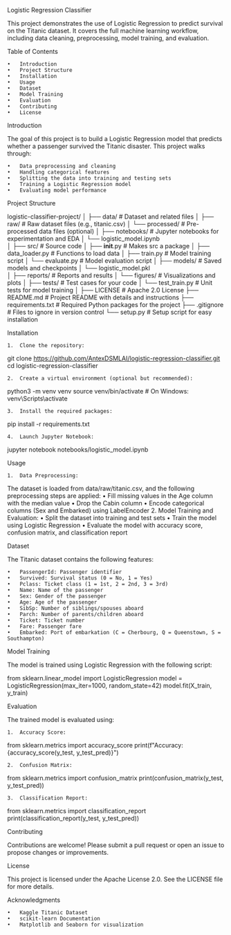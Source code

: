 Logistic Regression Classifier

This project demonstrates the use of Logistic Regression to predict survival on the Titanic dataset. It covers the full machine learning workflow, including data cleaning, preprocessing, model training, and evaluation.

Table of Contents

	•	Introduction
	•	Project Structure
	•	Installation
	•	Usage
	•	Dataset
	•	Model Training
	•	Evaluation
	•	Contributing
	•	License

Introduction

The goal of this project is to build a Logistic Regression model that predicts whether a passenger survived the Titanic disaster. This project walks through:

	•	Data preprocessing and cleaning
	•	Handling categorical features
	•	Splitting the data into training and testing sets
	•	Training a Logistic Regression model
	•	Evaluating model performance

Project Structure

logistic-classifier-project/
│
├── data/                # Dataset and related files
│   ├── raw/             # Raw dataset files (e.g., titanic.csv)
│   └── processed/       # Pre-processed data files (optional)
│
├── notebooks/           # Jupyter notebooks for experimentation and EDA
│   └── logistic_model.ipynb  
│
├── src/                 # Source code
│   ├── __init__.py      # Makes src a package
│   ├── data_loader.py   # Functions to load data
│   ├── train.py         # Model training script
│   └── evaluate.py      # Model evaluation script
│
├── models/              # Saved models and checkpoints
│   └── logistic_model.pkl  
│
├── reports/             # Reports and results
│   └── figures/         # Visualizations and plots
│
├── tests/               # Test cases for your code
│   └── test_train.py    # Unit tests for model training
│
├── LICENSE              # Apache 2.0 License
├── README.md            # Project README with details and instructions
├── requirements.txt     # Required Python packages for the project
├── .gitignore           # Files to ignore in version control
└── setup.py             # Setup script for easy installation

Installation

	1.	Clone the repository:

git clone https://github.com/AntexDSMLAI/logistic-regression-classifier.git
cd logistic-regression-classifier


	2.	Create a virtual environment (optional but recommended):

python3 -m venv venv
source venv/bin/activate  # On Windows: venv\Scripts\activate


	3.	Install the required packages:

pip install -r requirements.txt


	4.	Launch Jupyter Notebook:

jupyter notebook notebooks/logistic_model.ipynb



Usage

	1.	Data Preprocessing:
The dataset is loaded from data/raw/titanic.csv, and the following preprocessing steps are applied:
	•	Fill missing values in the Age column with the median value
	•	Drop the Cabin column
	•	Encode categorical columns (Sex and Embarked) using LabelEncoder
	2.	Model Training and Evaluation:
	•	Split the dataset into training and test sets
	•	Train the model using Logistic Regression
	•	Evaluate the model with accuracy score, confusion matrix, and classification report

Dataset

The Titanic dataset contains the following features:

	•	PassengerId: Passenger identifier
	•	Survived: Survival status (0 = No, 1 = Yes)
	•	Pclass: Ticket class (1 = 1st, 2 = 2nd, 3 = 3rd)
	•	Name: Name of the passenger
	•	Sex: Gender of the passenger
	•	Age: Age of the passenger
	•	SibSp: Number of siblings/spouses aboard
	•	Parch: Number of parents/children aboard
	•	Ticket: Ticket number
	•	Fare: Passenger fare
	•	Embarked: Port of embarkation (C = Cherbourg, Q = Queenstown, S = Southampton)

Model Training

The model is trained using Logistic Regression with the following script:

from sklearn.linear_model import LogisticRegression
model = LogisticRegression(max_iter=1000, random_state=42)
model.fit(X_train, y_train)

Evaluation

The trained model is evaluated using:

	1.	Accuracy Score:

from sklearn.metrics import accuracy_score
print(f"Accuracy: {accuracy_score(y_test, y_test_pred)}")


	2.	Confusion Matrix:

from sklearn.metrics import confusion_matrix
print(confusion_matrix(y_test, y_test_pred))


	3.	Classification Report:

from sklearn.metrics import classification_report
print(classification_report(y_test, y_test_pred))



Contributing

Contributions are welcome! Please submit a pull request or open an issue to propose changes or improvements.

License

This project is licensed under the Apache License 2.0. See the LICENSE file for more details.

Acknowledgments

	•	Kaggle Titanic Dataset
	•	scikit-learn Documentation
	•	Matplotlib and Seaborn for visualization

